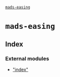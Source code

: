 [`mads-easing`](README.md)

# `mads-easing`

## Index

### External modules

* ["index"](modules/_index_.md)
